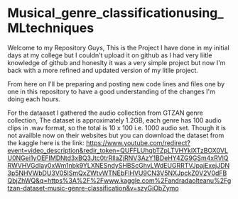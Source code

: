 # Musical_genre_classificationusing_MLtechniques

Welcome to my Repository Guys, This is the Project I have done in my initial days at my college but I couldn't upload it on github as I had very liitle knowledge of github and honeslty it was a very simple project but now I'm back with a more refined and updated version of my litlle project. 

From here on I'll be preparing and posting new code lines and files one by one in this repository to have a good understanding of the changes I'm doing each hours.

For the dataaset I gathered the audio collection from GTZAN genre collection, The dataset is approximately 1.2GB, each genre has 100 audio clips in .wav format, so the total is 10 x 100 i.e. 1000 audio set. Though it is not availble now on their websites but you can download the dataset from the kaggle here is the link: https://www.youtube.com/redirect?event=video_description&redir_token=QUFFLUhqbTZpLTVHYklXTzBOX0VLU0NGei1yOEFIMDNtd3xBQ3Jtc0trRllaZjRNV3AzY1BDeHY4ZG9GSm4xRVlQRWVHVGdIay0xWm1nbk9YLXNESndySHBScGhvLWdEUGRRTVJpajExejJDN3p5NHVWbDU3V05ISmQxZWtvWTNEbFlHVU9CN3V5NXJpckZ0V2V0dFBQbjZhWQ&q=https%3A%2F%2Fwww.kaggle.com%2Fandradaolteanu%2Fgtzan-dataset-music-genre-classification&v=szyGiObZymo


